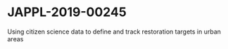 # JAPPL-2019-00245
Using citizen science data to define and track restoration targets in urban areas
